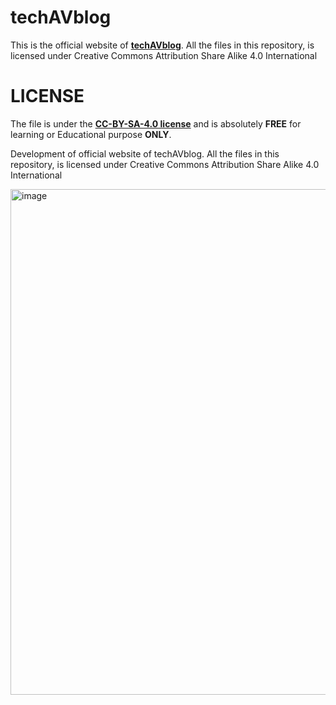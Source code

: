 # techAVblog

This is the official website of [**techAVblog**](https://afnanabdulvasay-234.github.io/techavblog/). All the files in this repository, is licensed under Creative Commons Attribution Share Alike 4.0 International

# LICENSE
The file is under the [**CC-BY-SA-4.0 license**](LICENSE) and is absolutely **FREE** for learning or Educational purpose **ONLY**.


Development of official website of techAVblog. All the files in this repository, is licensed under Creative Commons Attribution Share Alike 4.0 International

<img width="809" alt="image" src="https://user-images.githubusercontent.com/100799939/196278723-3cb9a921-a7a6-4124-8bc2-e8eedbdc99c8.png">
